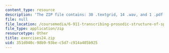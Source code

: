 ```yaml
---
content_type: resource
description: 'The ZIP file contains: 30 .textgrid, 14 .wav, and 1 .pdf files.'
file: null
file_location: /coursemedia/6-911-transcribing-prosodic-structure-of-spoken-utterances-with-tobi-january-iap-2006/351d040c98b993bec5d7c914a405b925_exercises24.zip
file_type: application/zip
resourcetype: Other
title: exercises24.zip
uid: 351d040c-98b9-93be-c5d7-c914a405b925
---
```


